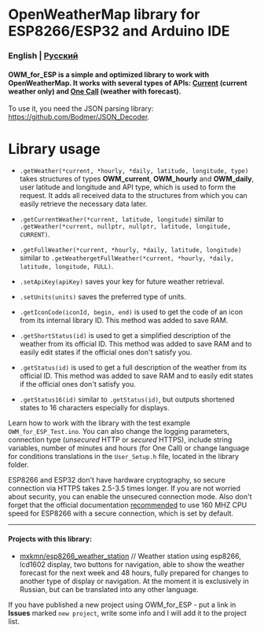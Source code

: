 # OpenWeatherMap library for ESP8266/ESP32 and Arduino IDE

### English | [Русский](README_ru.md)

#### OWM_for_ESP is a simple and optimized library to work with OpenWeatherMap. It works with several types of APIs: [Current](https://openweathermap.org/current) (current weather only) and [One Call](https://openweathermap.org/api/one-call-api) (weather with forecast).

To use it, you need the JSON parsing library: https://github.com/Bodmer/JSON_Decoder.

Library usage
=====
* `.getWeather(*current, *hourly, *daily, latitude, longitude, type)` takes structures of types **OWM_current**, **OWM_hourly** and **OWM_daily**, user latitude and longitude and API type, which is used to form the request. It adds all received data to the structures from which you can easily retrieve the necessary data later.
* `.getCurrentWeather(*current, latitude, longitude)` similar to `.getWeather(*current, nullptr, nullptr, latitude, longitude, CURRENT)`.
* `.getFullWeather(*current, *hourly, *daily, latitude, longitude)` similar to `.getWeathergetFullWeather(*current, *hourly, *daily, latitude, longitude, FULL)`.

* `.setApiKey(apiKey)` saves your key for future weather retrieval.
* `.setUnits(units)` saves the preferred type of units.

* `.getIconCode(iconId, begin, end)` is used to get the code of an icon from its internal library ID. This method was added to save RAM.
* `.getShortStatus(id)` is used to get a simplified description of the weather from its official ID. This method was added to save RAM and to easily edit states if the official ones don't satisfy you.
* `.getStatus(id)` is used to get a full description of the weather from its official ID. This method was added to save RAM and to easily edit states if the official ones don't satisfy you.
* `.getStatus16(id)` similar to `.getStatus(id)`, but outputs shortened states to 16 characters especially for displays.

Learn how to work with the library with the test example `OWM_for_ESP_Test.ino`. You can also change the logging parameters, connection type (*unsecured* HTTP or *secured* HTTPS), include string variables, number of minutes and hours (for One Call) or change language for conditions translations in the `User_Setup.h` file, located in the library folder.

ESP8266 and ESP32 don't have hardware cryptography, so secure connection via HTTPS takes 2.5-3.5 times longer. If you are not worried about security, you can enable the unsecured connection mode. Also don't forget that the official documentation [recommended](https://arduino-esp8266.readthedocs.io/en/latest/esp8266wifi/bearssl-client-secure-class.html#cpu-requirements) to use 160 MHZ CPU speed for ESP8266 with a secure connection, which is set by default.
***
#### Projects with this library:
* [mxkmn/esp8266_weather_station](https://github.com/mxkmn/esp8266_weather_station) // Weather station using esp8266, lcd1602 display, two buttons for navigation, able to show the weather forecast for the next week and 48 hours, fully prepared for changes to another type of display or navigation. At the moment it is exclusively in Russian, but can be translated into any other language.

If you have published a new project using OWM_for_ESP - put a link in **Issues** marked `new project`, write some info and I will add it to the project list.
